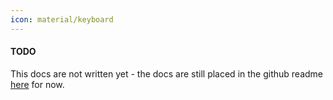 ```yaml
---
icon: material/keyboard
---
```


#### TODO

This docs are not written yet - the docs are still placed in the github readme [here](https://mflisar.github.io/github-docs/pages/compose/composepreferences/) for now.